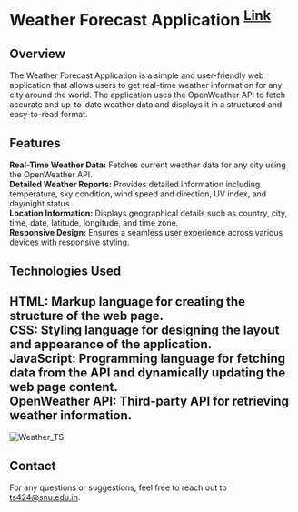 # Weather Forecast Application <sup> [Link](https://ts424.github.io/Weather_TS/) </sup> 

## Overview
The Weather Forecast Application is a simple and user-friendly web application that allows users to get real-time weather information for any city around the world. The application uses the OpenWeather API to fetch accurate and up-to-date weather data and displays it in a structured and easy-to-read format.



## Features 
**Real-Time Weather Data:** Fetches current weather data for any city using the OpenWeather API. <br>
**Detailed Weather Reports:** Provides detailed information including temperature, sky condition, wind speed and direction, UV index, and day/night status.<br>
**Location Information:** Displays geographical details such as country, city, time, date, latitude, longitude, and time zone.<br>
**Responsive Design:** Ensures a seamless user experience across various devices with responsive styling.<br>

## Technologies Used
**HTML:** Markup language for creating the structure of the web page.<br>
**CSS:** Styling language for designing the layout and appearance of the application.<br>
**JavaScript:** Programming language for fetching data from the API and dynamically updating the web page content.<br>
**OpenWeather API:** Third-party API for retrieving weather information.<br>
---



![Weather_TS](https://github.com/ts424/Weather_TS/assets/89158382/e7842f4f-e08f-4327-a4e6-72f3b4bbc1ee)

## Contact
For any questions or suggestions, feel free to reach out to [ts424@snu.edu.in](ts424@snu.edu.in).
